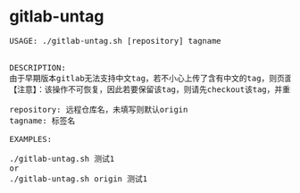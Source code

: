 # gitlab-untag

<pre>
USAGE: ./gitlab-untag.sh [repository] tagname


DESCRIPTION:
由于早期版本gitlab无法支持中文tag，若不小心上传了含有中文的tag，则页面会出现500错误，因此需要通过该脚本才能完全删除该tag.
【注意】：该操作不可恢复，因此若要保留该tag，则请先checkout该tag，并重新打tag

repository: 远程仓库名，未填写则默认origin
tagname: 标签名

EXAMPLES:

./gitlab-untag.sh 测试1
or
./gitlab-untag.sh origin 测试1

</pre>